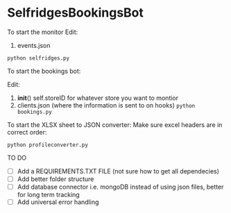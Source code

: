 # SelfridgesBookingsBot

To start the monitor
Edit:
1. events.json

`python selfridges.py`

To start the bookings bot:

Edit:
1. __init__() self.storeID for whatever store you want to montior
2. clients.json (where the information is sent to on hooks)
`python bookings.py`

To start the XLSX sheet to JSON converter:
Make sure excel headers are in correct order:

`python profileconverter.py`

TO DO 
- [ ] Add a REQUIREMENTS.TXT FILE (not sure how to get all dependecies)
- [ ] Add better folder structure 
- [ ] Add database connector i.e. mongoDB instead of using json files, better for long term tracking 
- [ ] Add universal error handling 
